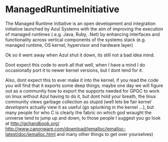 ManagedRuntimeInitiative
========================

 The Managed Runtime Initiative is an open development and integration initiative launched by Azul Systems with the aim of improving the execution of managed runtimes (.e.g. Java, Ruby, .Net) by enhancing interfaces and functionality across vertical components of the systems stack (e.g. managed runtime, OS kernel, hypervisor and hardware layer)

Ok so it went away when Azul shut it down, its still not a bad idea mind.

Dont expect this code to work all that well, when I have a mind I do occasionally port it to newer kernel versions, but I dont tend for it.

Also, dont expect this to ever make it into the kernel, if you read the code you will find that it exports some deep things; maybe one day we will figure out as a community how to export the supports needed for GPGC to work on linux without Azul having to do it, but dont hold your breath, the linux community views garbage collection as stupid (well lets be fair _kernel developers_ actually view it as useful (go splunking in the kernel ...), but many people for who C is clearly the fabric on which god wraught the universe tend to jump up and down, to those people I suggest you go look at http://gchandbook.org/ http://www.canonware.com/download/jemalloc/jemalloc-latest/doc/jemalloc.html and many other things to get over yourselves)
